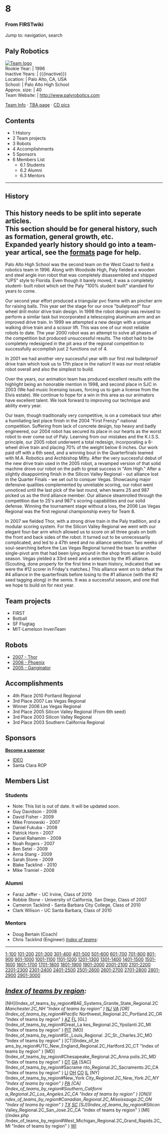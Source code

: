 

# 8

### From FIRSTwiki

Jump to: navigation, search

Paly Robotics  
---  
[![Team logo](/media/4/49/Palyrobotics.jpg)](Image:Palyrobotics.jpg
"Team logo" )  
Rookie Year: | 1996  
Inactive Years: | {{{inactive}}}  
Location: | Palo Alto, CA, USA  
School: | Palo Alto High School  
Approx. size: | 40  
Team Website: | <http://www.palyrobotics.com>  
  
[Team Info](http://frclinks.appspot.com/t/8 "http://frclinks.appspot.com/t/8"
) · [TBA page](http://www.thebluealliance.com/team/8
"http://www.thebluealliance.com/team/8" ) · [CD
pics](http://www.chiefdelphi.com/media/photos/tags/frc8
"http://www.chiefdelphi.com/media/photos/tags/frc8" )  
  
## Contents

  * 1 History
  * 2 Team projects
  * 3 Robots
  * 4 Accomplishments
  * 5 Sponsors
  * 6 Members List
    * 6.1 Students
    * 6.2 Alumni
    * 6.3 Mentors  
---  
  

## History

**This history needs to be split into seperate articles.**   
This section should be for general history, such as formation, general growth,
etc.  
Expanded yearly history should go into a team-year artical, see the
[formats](FIRSTwiki:Page_formats "FIRSTwiki:Page formats" ) page
for help.  
---  
  
Palo Alto High School was the second team on the West Coast to field a
robotics team in 1996. Along with Woodside High, Paly fielded a wooden and
steel angle iron robot that was completely disassembled and shipped "UPS"
style to Florida. Even though it barely moved, it was a completely student-
built robot which set the Paly "100% student built" standard for years to
come.

Our second year effort produced a triangular pvc frame with an pincher arm for
raising balls. This year set the stage for our once "bulletproof" four wheel
drill motor drive train design. In 1998 the robot design was revised to
perform a similar task but incorporated a telescoping aluminum arm and an
improved drive train. In 1999 we attempted a new design with a unique walking
drive train and a scissor lift. This was one of our most reliable robots to
date. The year 2000 robot was an attempt to solve all phases of the
competition but produced unsuccessful results. The robot had to be completely
redesigned in the pit area of the regional competition to successfully
accomplish just 2 functions out of 4.

In 2001 we had another very successful year with our first real bulletproof
drive train which took us to 17th place in the nation! It was our most
reliable robot overall and also the simplest to build.

Over the years, our animation team has produced excellent results with the
highlight being an honorable mention in 1998, and second place in SJC in 2003
(We had music licensing issues, forcing us to gain a license from the Elvis
estate). We continue to hope for a win in this area as our animators have
excellent talent. We look forward to improving our technique and ability every
year.

Our team, though traditionally very competitive, is on a comeback tour after a
humiliating last place finish in the 2004 "First Frenzy" national competition.
Suffering from lack of concrete design, top heavy and badly engineered, our
2004 robot has secured its place in our hearts as the worst robot to ever come
out of Paly. Learning from our mistakes and the K.I.S.S. principle, our 2005
robot underwent a total redesign, incorporating a 6-wheel drive train and
placing 70% of the weight below 6 inches. Our work paid off with a 6th seed,
and a winning bout in the Quarterfinals teamed with M.A. Robotics and
Archbishop Mitty. After the very successful debut of the new drive train used
in the 2005 robot, a revamped version of that solid machine drove our robot on
the path to great success in "Aim High." After a slightly disappointing finish
in the Silicon Valley Regional - out alliance lost in the Quarter Finals - we
set out to conquer Vegas. Showcasing major defensive qualities complemented by
unreliable scoring, our robot went unnoticed until the last pick of the last
round, when teams 25 and 987 picked us as the third alliance member. Our
alliance steamrolled through the competition due to 25's and 987's scoring
capabilities and our solid defense. Winning the tournament stage without a
loss, the 2006 Las Vegas Regional was the first regional championship every
for Team 8.

In 2007 we fielded Thor, with a strong drive train in the Paly tradition, and
a modular scoring system. For the Silicon Valley Regional we went with our
elegant four-bar arm which allowed us to score on all three goals on both the
front and back sides of the robot. It turned out to be unnecessarily
complicated, and led to a 47th seed and no alliance selection. Two weeks of
soul-searching before the Las Vegas Regional turned the team to another
single-pivot arm that had been lying around in the shop from earlier in build
season. Vegas yielded a 33rd seed and a selection by the #5 alliance.
(Scouting, done properly for the first time in team history, indicated that we
were the #12 scorer in Friday's matches.) This alliance went on to defeat the
#4 alliance in the quarterfinals before losing to the #1 alliance (with the #2
seed tagging along) in the semis. It was a successful season, and one that we
hope to build on for next year.


## Team projects

  * FIRST 
  * Botball 
  * SF Flugtag 
  * MIT-Lemelson InvenTeam 


## Robots

  * [2007 - Thor](/index.php?title=Thor_%288%29&action=edit "Thor \(8\)" )
  * [2006 - Phoenix](/index.php?title=Pheonix_%288%29&action=edit "Pheonix \(8\)" )
  * [2005 - Ganginator](/index.php?title=Ganginator_%288%29&action=edit "Ganginator \(8\)" )


## Accomplishments

  * 4th Place 2010 Portland Regional 
  * 3rd Place 2007 Las Vegas Regional 
  * Winner 2006 Las Vegas Regional 
  * 3rd Place 2005 Silicon Valley Regional (From 6th seed) 
  * 3rd Place 2003 Silicon Valley Regional 
  * 3rd Place 2003 Southern California Regional 


## Sponsors

**[Become a sponsor](http://www.palyrobotics.com/sponsors.html "http://www.palyrobotics.com/sponsors.html" )**

  * [IDEO](http://www.ideo.com "http://www.ideo.com" )
  * Santa Clara ROP 


## Members List


### Students

  * Note: This list is out of date. It will be updated soon. 
  * Guy Davidson - 2008 
  * David Fisher - 2009 
  * Mike Fronowski - 2007 
  * Daniel Fukuba - 2008 
  * Patrick Horn - 2007 
  * Daniel Rahamim - 2009 
  * Noah Rogers - 2007 
  * Ben Setel - 2009 
  * Anna Stang - 2009 
  * Sarah Stone - 2009 
  * Blake Tacklind - 2010 
  * Mike Tramiel - 2008 


### Alumni

  * Faraz Jaffer - UC Irvine, Class of 2010 
  * Robbie Stone - University of California, San Diego, Class of 2007 
  * Cameron Tacklind - Santa Barbara City College, Class of 2010 
  * Clark Wilison - UC Santa Barbara, Class of 2010 


### Mentors

  * Doug Bertain (Coach) 
  * Chris Tacklind (Engineer) 
_[Index of teams](Index_of_teams "Index of teams" ):_  
---  
  
[1-100](Index_of_teams#1-100 "Index of teams" )
[101-200](Index_of_teams#101-200 "Index of teams" )
[201-300](Index_of_teams#201-300 "Index of teams" )
[301-400](Index_of_teams#301-400 "Index of teams" )
[401-500](Index_of_teams#401-500 "Index of teams" )
[501-600](Index_of_teams#501-600 "Index of teams" )
[601-700](Index_of_teams#601-700 "Index of teams" )
[701-800](Index_of_teams#701-800 "Index of teams" )
[801-900](Index_of_teams#801-900 "Index of teams" )
[901-1000](Index_of_teams#901-1000 "Index of teams" )
[1001-1100](Index_of_teams#1001-1100 "Index of teams" )
[1101-1200](Index_of_teams#1101-1200 "Index of teams" )
[1201-1300](Index_of_teams#1201-1300 "Index of teams" )
[1301-1400](Index_of_teams#1301-1400 "Index of teams" )
[1401-1500](Index_of_teams#1401-1500 "Index of teams" )
[1501-1600](Index_of_teams#1501-1600 "Index of teams" )
[1601-1700](Index_of_teams#1601-1700 "Index of teams" )
[1701-1800](Index_of_teams#1701-1800 "Index of teams" )
[1801-1900](Index_of_teams#1801-1900 "Index of teams" )
[1901-2000](Index_of_teams#1901-2000 "Index of teams" )
[2001-2100](Index_of_teams#2001-2100 "Index of teams" )
[2101-2200](Index_of_teams#2101-2200 "Index of teams" )
[2201-2300](Index_of_teams#2201-2300 "Index of teams" )
[2301-2400](Index_of_teams#2301-2400 "Index of teams" )
[2401-2500](Index_of_teams#2401-2500 "Index of teams" )
[2501-2600](Index_of_teams#2501-2600 "Index of teams" )
[2601-2700](Index_of_teams#2601-2700 "Index of teams" )
[2701-2800](Index_of_teams#2701-2800 "Index of teams" )
[2801-2900](Index_of_teams#2801-2900 "Index of teams" )
[2901-3000](Index_of_teams#2901-3000 "Index of teams" )  
  
_[Index of teams by region](Index_of_teams_by_region "Index of
teams by region" ):_  
---  
  
[NH](Index_of_teams_by_region#BAE_Systems_Granite_State_Regional.2C
_Manchester.2C_NH "Index of teams by region" )
[NJ](Index_of_teams_by_region#New_Jersey_Regional.2C_Trenton.2C_NJ
"Index of teams by region" )
[VA](Index_of_teams_by_region#NASA.2FVCU_Regional.2C_Richmond.2C_VA
"Index of teams by region" ) [OR](Index_of_teams_by_region#Pacific_
Northwest_Regional.2C_Portland.2C_OR "Index of teams by region" )
[AZ](Index_of_teams_by_region#Arizona_Regional.2C_Phoenix.2C_AZ
"Index of teams by region" )
[FL](Index_of_teams_by_region#Florida_Regional.2C_Orlando.2C_FL
"Index of teams by region" ) [GL](Index_of_teams_by_region#Great_La
kes_Regional.2C_Ypsilanti.2C_MI "Index of teams by region" ) [PIT](
Index_of_teams_by_region#Pittsburgh_Regional.2C_Pittsburgh.2C_PA "Index of
teams by region" ) [MO](Index_of_teams_by_region#St._Louis_Regional
.2C_St._Charles.2C_MO "Index of teams by region" ) [CT](Index_of_te
ams_by_region#UTC_New_England_Regional.2C_Hartford.2C_CT "Index of teams by
region" ) [MD](Index_of_teams_by_region#Chesapeake_Regional.2C_Anna
polis.2C_MD "Index of teams by region" )
[DT](Index_of_teams_by_region#Detroit_Regional.2C_Detroit.2C_MI
"Index of teams by region" )
[GA](Index_of_teams_by_region#Peachtree_Regional.2C_Duluth.2C_GA
"Index of teams by region" ) [SAC](Index_of_teams_by_region#Sacrame
nto_Regional.2C_Sacramento.2C_CA "Index of teams by region" ) [LI](
Index_of_teams_by_region#SBPLI_Long_Island_Regional.2C_Brentwood.2C_NY "Index
of teams by region" )
[OH](Index_of_teams_by_region#Buckeye_Regional.2C_Cleveland.2C_OH
"Index of teams by region" )
[CO](Index_of_teams_by_region#Colorado_Regional.2C_Denver.2C_CO
"Index of teams by region" )
[IL](Index_of_teams_by_region#Midwest_Regional.2C_Evanston.2C_IL
"Index of teams by region" ) [NY](Index_of_teams_by_region#New_York
_City_Regional.2C_New_York.2C_NY "Index of teams by region" ) [PA](
Index_of_teams_by_region#Philadelphia_Regional.2C_Philadelphia.2C_PA "Index of
teams by region" ) [CA](Index_of_teams_by_region#Southern_Californi
a_Regional.2C_Los_Angeles.2C_CA "Index of teams by region" ) [ON](I
ndex_of_teams_by_region#Canadian_Regional.2C_Mississauga.2C_ON "Index of teams
by region" )
[TX](Index_of_teams_by_region#Lone_Star_Regional.2C_Houston.2C_TX
"Index of teams by region" )
[SC](Index_of_teams_by_region#Palmetto_Regional.2C_Columbia.2C_SC
"Index of teams by region" ) [SJ](Index_of_teams_by_region#Silicon_
Valley_Regional.2C_San_Jose.2C_CA "Index of teams by region" ) [MI](/index.php
/Index_of_teams_by_region#West_Michigan_Regional.2C_Grand_Rapids.2C_MI "Index
of teams by region" )
[WI](Index_of_teams_by_region#Wisconsin_Regional.2C_Milwaukee.2C_WI
"Index of teams by region" )  
  
